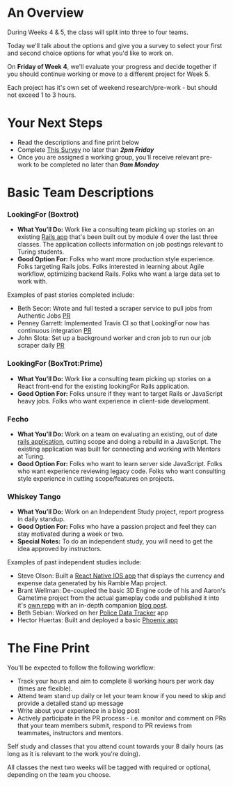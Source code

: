 # An Overview

During Weeks 4 & 5, the class will split into three to four teams.

Today we'll talk about the options and give you a survey to select your first and second choice options for what you'd like to work on.

On **Friday of Week 4**, we'll evaluate your progress and decide together if you should continue working or move to a different project for Week 5.

Each project has it's own set of weekend research/pre-work - but should not exceed 1 to 3 hours.

# Your Next Steps

  - Read the descriptions and fine print below
  - Complete [This Survey](https://docs.google.com/forms/d/e/1FAIpQLSfX6a1kQYcQXVZMluwyl2unpk9-cJFT1ypF-p70W4Sj0T0hng/viewform) no later than ***2pm Friday***
  - Once you are assigned a working group, you'll receive relevant pre-work to be completed no later than ***9am Monday***

# Basic Team Descriptions

### LookingFor (Boxtrot)

- **What You’ll Do:** Work like a consulting team picking up stories on an existing [Rails app](https://github.com/LookingForMe/lookingfor) that's been built out by module 4 over the last three classes. The application collects information on job postings relevant to Turing students.
- **Good Option For:** Folks who want more production style experience. Folks targeting Rails jobs. Folks interested in learning about Agile workflow, optimizing backend Rails. Folks who want a large data set to work with.

Examples of past stories completed include:

- Beth Secor: Wrote and full tested a scraper service to pull jobs from Authentic Jobs [PR](https://github.com/LookingForMe/lookingfor/pull/51)
- Penney Garrett: Implemented Travis CI so that LookingFor now has continuous integration
[PR](https://github.com/LookingForMe/lookingfor/pull/50)
- John Slota: Set up a background worker and cron job to run our job scraper daily [PR](https://github.com/LookingForMe/lookingfor/pull/44)

### LookingFor (BoxTrot:Prime)

- **What You’ll Do:** Work like a consulting team picking up stories on a React front-end for the existing lookingFor Rails application.
- **Good Option For:** Folks unsure if they want to target Rails or JavaScript heavy jobs. Folks who want experience in client-side development.

### Fecho

- **What You’ll Do:** Work on a team on evaluating an existing, out of date [rails application](https://github.com/turingschool-projects/mentorSHIP), cutting scope and doing a rebuild in a JavaScript. The existing application was built for connecting and working with Mentors at Turing.
- **Good Option For:** Folks who want to learn server side JavaScript. Folks who want experience reviewing legacy code. Folks who want consulting style experience in cutting scope/features on projects.

### Whiskey Tango

  -  **What You’ll Do:** Work on an Independent Study project, report progress in daily standup.
  -  **Good Option For:** Folks who have a passion project and feel they can stay motivated during a week or two.
  -  **Special Notes:** To do an independent study, you will need to get the idea approved by instructors.

Examples of past independent studies include:
 - Steve Olson: Built a [React Native IOS app](https://github.com/SteveOscar/Ramble_App) that displays the currency and expense data generated by his Ramble Map project.
 - Brant Wellman: De-coupled the basic 3D Engine code of his and Aaron's Gametime project from the actual gameplay code and published it into it's [own repo](https://github.com/brantwellman/3D-graphics-engine) with an in-depth companion [blog post](http://www.co-de-pendency.com/creating-a-3d-engine-the-setup-and-rendering-points/).
 - Beth Sebian: Worked on her [Police Data Tracker](https://github.com/bethsebian/police_data_tracker) app
 - Hector Huertas: Built and deployed a basic [Phoenix app](https://github.com/hectorhuertas/colabora_api)  

# The Fine Print

You'll be expected to follow the following workflow:
  - Track your hours and aim to complete 8 working hours per work day (times are flexible).
  - Attend team stand up daily or let your team know if you need to skip and provide a detailed stand up message
  - Write about your experience in a blog post
  - Actively participate in the PR process - i.e. monitor and comment on PRs that your team members submit, respond to PR reviews from teammates, instructors and mentors.

Self study and classes that you attend count towards your 8 daily hours (as long as it is relevant to the work you're doing).

All classes the next two weeks will be tagged with required or optional, depending on the team you choose.
